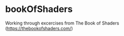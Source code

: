 # bookOfShaders
Working through excercises from The Book of Shaders (https://thebookofshaders.com/)
